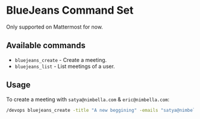 # BlueJeans Command Set

Only supported on Mattermost for now.

## Available commands

- `bluejeans_create` - Create a meeting.
- `bluejeans_list` - List meetings of a user.

## Usage

To create a meeting with `satya@nimbella.com` & `eric@nimbella.com`:
```sh
/devops bluejeans_create -title "A new beggining" -emails "satya@nimbella.com,eric@nimbella.com" -start "03/01/20 18:00" -end "03/01/20 18:30'
```
